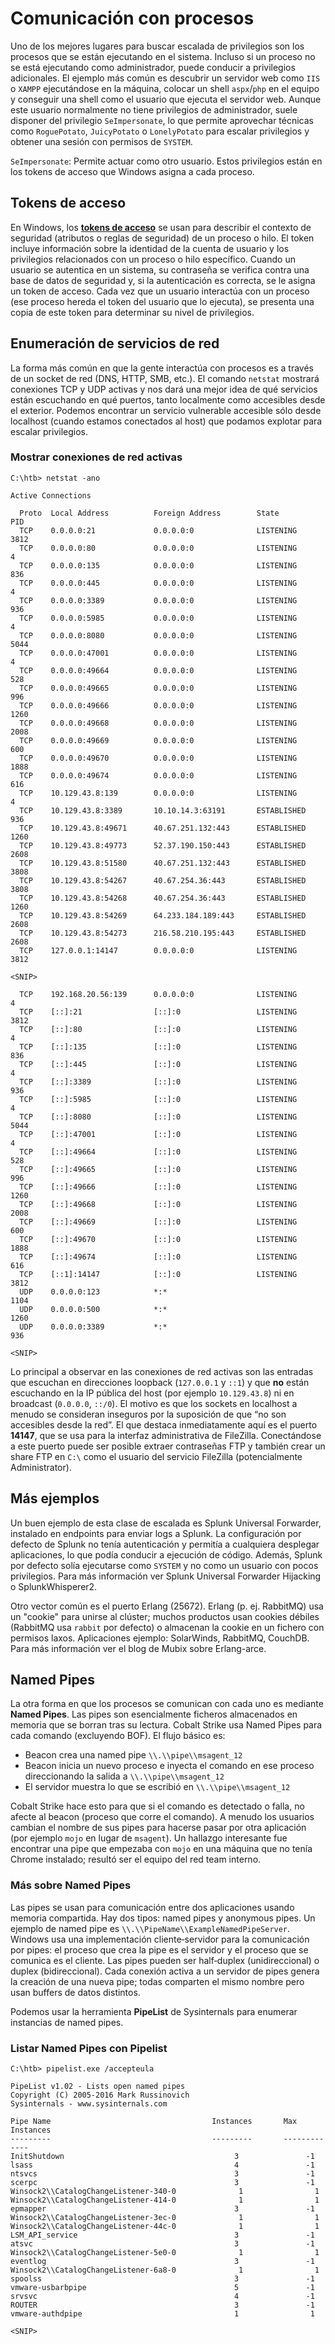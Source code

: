 # Comunicación con procesos

Uno de los mejores lugares para buscar escalada de privilegios son los procesos que se están ejecutando en el sistema. Incluso si un proceso no se está ejecutando como administrador, puede conducir a privilegios adicionales. El ejemplo más común es descubrir un servidor web como `IIS` o `XAMPP` ejecutándose en la máquina, colocar un shell `aspx`/`php` en el equipo y conseguir una shell como el usuario que ejecuta el servidor web. Aunque este usuario normalmente no tiene privilegios de administrador, suele disponer del privilegio `SeImpersonate`, lo que permite aprovechar técnicas como `RoguePotato`, `JuicyPotato` o `LonelyPotato` para escalar privilegios y obtener una sesión con permisos de `SYSTEM`.

`SeImpersonate`: Permite actuar como otro usuario. Estos privilegios están en los tokens de acceso que Windows asigna a cada proceso.

## Tokens de acceso

En Windows, los [**tokens de acceso**](https://learn.microsoft.com/es-es/windows/win32/secauthz/access-tokens) se usan para describir el contexto de seguridad (atributos o reglas de seguridad) de un proceso o hilo. El token incluye información sobre la identidad de la cuenta de usuario y los privilegios relacionados con un proceso o hilo específico. Cuando un usuario se autentica en un sistema, su contraseña se verifica contra una base de datos de seguridad y, si la autenticación es correcta, se le asigna un token de acceso. Cada vez que un usuario interactúa con un proceso (ese proceso hereda el token del usuario que lo ejecuta), se presenta una copia de este token para determinar su nivel de privilegios.

## Enumeración de servicios de red

La forma más común en que la gente interactúa con procesos es a través de un socket de red (DNS, HTTP, SMB, etc.). El comando `netstat` mostrará conexiones TCP y UDP activas y nos dará una mejor idea de qué servicios están escuchando en qué puertos, tanto localmente como accesibles desde el exterior. Podemos encontrar un servicio vulnerable accesible sólo desde localhost (cuando estamos conectados al host) que podamos explotar para escalar privilegios.

### Mostrar conexiones de red activas

```
C:\htb> netstat -ano

Active Connections

  Proto  Local Address          Foreign Address        State           PID
  TCP    0.0.0.0:21             0.0.0.0:0              LISTENING       3812
  TCP    0.0.0.0:80             0.0.0.0:0              LISTENING       4
  TCP    0.0.0.0:135            0.0.0.0:0              LISTENING       836
  TCP    0.0.0.0:445            0.0.0.0:0              LISTENING       4
  TCP    0.0.0.0:3389           0.0.0.0:0              LISTENING       936
  TCP    0.0.0.0:5985           0.0.0.0:0              LISTENING       4
  TCP    0.0.0.0:8080           0.0.0.0:0              LISTENING       5044
  TCP    0.0.0.0:47001          0.0.0.0:0              LISTENING       4
  TCP    0.0.0.0:49664          0.0.0.0:0              LISTENING       528
  TCP    0.0.0.0:49665          0.0.0.0:0              LISTENING       996
  TCP    0.0.0.0:49666          0.0.0.0:0              LISTENING       1260
  TCP    0.0.0.0:49668          0.0.0.0:0              LISTENING       2008
  TCP    0.0.0.0:49669          0.0.0.0:0              LISTENING       600
  TCP    0.0.0.0:49670          0.0.0.0:0              LISTENING       1888
  TCP    0.0.0.0:49674          0.0.0.0:0              LISTENING       616
  TCP    10.129.43.8:139        0.0.0.0:0              LISTENING       4
  TCP    10.129.43.8:3389       10.10.14.3:63191       ESTABLISHED     936
  TCP    10.129.43.8:49671      40.67.251.132:443      ESTABLISHED     1260
  TCP    10.129.43.8:49773      52.37.190.150:443      ESTABLISHED     2608
  TCP    10.129.43.8:51580      40.67.251.132:443      ESTABLISHED     3808
  TCP    10.129.43.8:54267      40.67.254.36:443       ESTABLISHED     3808
  TCP    10.129.43.8:54268      40.67.254.36:443       ESTABLISHED     1260
  TCP    10.129.43.8:54269      64.233.184.189:443     ESTABLISHED     2608
  TCP    10.129.43.8:54273      216.58.210.195:443     ESTABLISHED     2608
  TCP    127.0.0.1:14147        0.0.0.0:0              LISTENING       3812

<SNIP>

  TCP    192.168.20.56:139      0.0.0.0:0              LISTENING       4
  TCP    [::]:21                [::]:0                 LISTENING       3812
  TCP    [::]:80                [::]:0                 LISTENING       4
  TCP    [::]:135               [::]:0                 LISTENING       836
  TCP    [::]:445               [::]:0                 LISTENING       4
  TCP    [::]:3389              [::]:0                 LISTENING       936
  TCP    [::]:5985              [::]:0                 LISTENING       4
  TCP    [::]:8080              [::]:0                 LISTENING       5044
  TCP    [::]:47001             [::]:0                 LISTENING       4
  TCP    [::]:49664             [::]:0                 LISTENING       528
  TCP    [::]:49665             [::]:0                 LISTENING       996
  TCP    [::]:49666             [::]:0                 LISTENING       1260
  TCP    [::]:49668             [::]:0                 LISTENING       2008
  TCP    [::]:49669             [::]:0                 LISTENING       600
  TCP    [::]:49670             [::]:0                 LISTENING       1888
  TCP    [::]:49674             [::]:0                 LISTENING       616
  TCP    [::1]:14147            [::]:0                 LISTENING       3812
  UDP    0.0.0.0:123            *:*                                    1104
  UDP    0.0.0.0:500            *:*                                    1260
  UDP    0.0.0.0:3389           *:*                                    936

<SNIP>
```

Lo principal a observar en las conexiones de red activas son las entradas que escuchan en direcciones loopback (`127.0.0.1` y `::1`) y que **no** están escuchando en la IP pública del host (por ejemplo `10.129.43.8`) ni en broadcast (`0.0.0.0`, `::/0`). El motivo es que los sockets en localhost a menudo se consideran inseguros por la suposición de que “no son accesibles desde la red”. El que destaca inmediatamente aquí es el puerto **14147**, que se usa para la interfaz administrativa de FileZilla. Conectándose a este puerto puede ser posible extraer contraseñas FTP y también crear un share FTP en `C:\` como el usuario del servicio FileZilla (potencialmente Administrator).

## Más ejemplos

Un buen ejemplo de esta clase de escalada es Splunk Universal Forwarder, instalado en endpoints para enviar logs a Splunk. La configuración por defecto de Splunk no tenía autenticación y permitía a cualquiera desplegar aplicaciones, lo que podía conducir a ejecución de código. Además, Splunk por defecto solía ejecutarse como `SYSTEM` y no como un usuario con pocos privilegios. Para más información ver Splunk Universal Forwarder Hijacking o SplunkWhisperer2.

Otro vector común es el puerto Erlang (25672). Erlang (p. ej. RabbitMQ) usa un "cookie" para unirse al clúster; muchos productos usan cookies débiles (RabbitMQ usa `rabbit` por defecto) o almacenan la cookie en un fichero con permisos laxos. Aplicaciones ejemplo: SolarWinds, RabbitMQ, CouchDB. Para más información ver el blog de Mubix sobre Erlang-arce.

## Named Pipes

La otra forma en que los procesos se comunican con cada uno es mediante **Named Pipes**. Las pipes son esencialmente ficheros almacenados en memoria que se borran tras su lectura. Cobalt Strike usa Named Pipes para cada comando (excluyendo BOF). El flujo básico es:

* Beacon crea una named pipe `\\.\\pipe\\msagent_12`
* Beacon inicia un nuevo proceso e inyecta el comando en ese proceso direccionando la salida a `\\.\\pipe\\msagent_12`
* El servidor muestra lo que se escribió en `\\.\\pipe\\msagent_12`

Cobalt Strike hace esto para que si el comando es detectado o falla, no afecte al beacon (proceso que corre el comando). A menudo los usuarios cambian el nombre de sus pipes para hacerse pasar por otra aplicación (por ejemplo `mojo` en lugar de `msagent`). Un hallazgo interesante fue encontrar una pipe que empezaba con `mojo` en una máquina que no tenía Chrome instalado; resultó ser el equipo del red team interno.

### Más sobre Named Pipes

Las pipes se usan para comunicación entre dos aplicaciones usando memoria compartida. Hay dos tipos: named pipes y anonymous pipes. Un ejemplo de named pipe es `\\.\\PipeName\\ExampleNamedPipeServer`. Windows usa una implementación cliente‑servidor para la comunicación por pipes: el proceso que crea la pipe es el servidor y el proceso que se comunica es el cliente. Las pipes pueden ser half‑duplex (unidireccional) o duplex (bidireccional). Cada conexión activa a un servidor de pipes genera la creación de una nueva pipe; todas comparten el mismo nombre pero usan buffers de datos distintos.

Podemos usar la herramienta **PipeList** de Sysinternals para enumerar instancias de named pipes.

### Listar Named Pipes con Pipelist

```
C:\htb> pipelist.exe /accepteula

PipeList v1.02 - Lists open named pipes
Copyright (C) 2005-2016 Mark Russinovich
Sysinternals - www.sysinternals.com

Pipe Name                                    Instances       Max Instances
---------                                    ---------       -------------
InitShutdown                                      3               -1
lsass                                             4               -1
ntsvcs                                            3               -1
scerpc                                            3               -1
Winsock2\\CatalogChangeListener-340-0              1                1
Winsock2\\CatalogChangeListener-414-0              1                1
epmapper                                          3               -1
Winsock2\\CatalogChangeListener-3ec-0              1                1
Winsock2\\CatalogChangeListener-44c-0              1                1
LSM_API_service                                   3               -1
atsvc                                             3               -1
Winsock2\\CatalogChangeListener-5e0-0              1                1
eventlog                                          3               -1
Winsock2\\CatalogChangeListener-6a8-0              1                1
spoolss                                           3               -1
vmware-usbarbpipe                                 5               -1
srvsvc                                            4               -1
ROUTER                                            3               -1
vmware-authdpipe                                  1                1

<SNIP>
```
